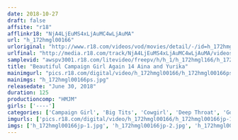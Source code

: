 ```yaml
---
date: 2018-10-27
draft: false
affsite: "r18"
afflinkr18: "NjA4LjEuMS4xLjAuMC4wLjAuMA"
url: "h_172hmgl00166"
urloriginal: "http://www.r18.com/videos/vod/movies/detail/-/id=h_172hmgl00166"
urlfinal: "http://media.r18.com/track/NjA4LjEuMS4xLjAuMC4wLjAuMA/videos/vod/movies/detail/-/id=h_172hmgl00166"
samplevid: "awspv3001.r18.com/litevideo/freepv/h/h_1/h_172hmgl166/h_172hmgl166_dmb_s.mp4"
title: "Beautiful Campaign Girl Again 14 Aina and Yurika"
mainimgurl: "pics.r18.com/digital/video/h_172hmgl00166/h_172hmgl00166ps.jpg"
mainimgs: "h_172hmgl00166ps.jpg"
releasedate: "June 30, 2018"
duration: 125
productioncomp: "HMJM"
girls: ['----']
categories: ['Campaign Girl', 'Big Tits', 'Cowgirl', 'Deep Throat', 'Gonzo', 'Hi-Def']
imgurls: ['pics.r18.com/digital/video/h_172hmgl00166/h_172hmgl00166jp-1.jpg', 'pics.r18.com/digital/video/h_172hmgl00166/h_172hmgl00166jp-2.jpg', 'pics.r18.com/digital/video/h_172hmgl00166/h_172hmgl00166jp-3.jpg', 'pics.r18.com/digital/video/h_172hmgl00166/h_172hmgl00166jp-4.jpg', 'pics.r18.com/digital/video/h_172hmgl00166/h_172hmgl00166jp-5.jpg', 'pics.r18.com/digital/video/h_172hmgl00166/h_172hmgl00166jp-6.jpg', 'pics.r18.com/digital/video/h_172hmgl00166/h_172hmgl00166jp-7.jpg', 'pics.r18.com/digital/video/h_172hmgl00166/h_172hmgl00166jp-8.jpg', 'pics.r18.com/digital/video/h_172hmgl00166/h_172hmgl00166jp-9.jpg', 'pics.r18.com/digital/video/h_172hmgl00166/h_172hmgl00166jp-10.jpg', 'pics.r18.com/digital/video/h_172hmgl00166/h_172hmgl00166jp-11.jpg', 'pics.r18.com/digital/video/h_172hmgl00166/h_172hmgl00166jp-12.jpg', 'pics.r18.com/digital/video/h_172hmgl00166/h_172hmgl00166jp-13.jpg', 'pics.r18.com/digital/video/h_172hmgl00166/h_172hmgl00166jp-14.jpg', 'pics.r18.com/digital/video/h_172hmgl00166/h_172hmgl00166jp-15.jpg', 'pics.r18.com/digital/video/h_172hmgl00166/h_172hmgl00166jp-16.jpg', 'pics.r18.com/digital/video/h_172hmgl00166/h_172hmgl00166jp-17.jpg', 'pics.r18.com/digital/video/h_172hmgl00166/h_172hmgl00166jp-18.jpg', 'pics.r18.com/digital/video/h_172hmgl00166/h_172hmgl00166jp-19.jpg', 'pics.r18.com/digital/video/h_172hmgl00166/h_172hmgl00166jp-20.jpg']
imgs: ['h_172hmgl00166jp-1.jpg', 'h_172hmgl00166jp-2.jpg', 'h_172hmgl00166jp-3.jpg', 'h_172hmgl00166jp-4.jpg', 'h_172hmgl00166jp-5.jpg', 'h_172hmgl00166jp-6.jpg', 'h_172hmgl00166jp-7.jpg', 'h_172hmgl00166jp-8.jpg', 'h_172hmgl00166jp-9.jpg', 'h_172hmgl00166jp-10.jpg', 'h_172hmgl00166jp-11.jpg', 'h_172hmgl00166jp-12.jpg', 'h_172hmgl00166jp-13.jpg', 'h_172hmgl00166jp-14.jpg', 'h_172hmgl00166jp-15.jpg', 'h_172hmgl00166jp-16.jpg', 'h_172hmgl00166jp-17.jpg', 'h_172hmgl00166jp-18.jpg', 'h_172hmgl00166jp-19.jpg', 'h_172hmgl00166jp-20.jpg']
---
```

